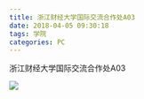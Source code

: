 ```yaml
---
title: 浙江财经大学国际交流合作处A03
date: 2018-04-05 09:30:18
tags: 学院
categories: PC
---
```


浙江财经大学国际交流合作处A03

![](http://7xrlyl.com1.z0.glb.clouddn.com/20170913%E6%B5%99%E6%B1%9F%E8%B4%A2%E7%BB%8F%E5%A4%A7%E5%AD%A6%E5%9B%BD%E9%99%85%E4%BA%A4%E6%B5%81%E5%90%88%E4%BD%9C%E5%A4%84A03.jpg-athene)


